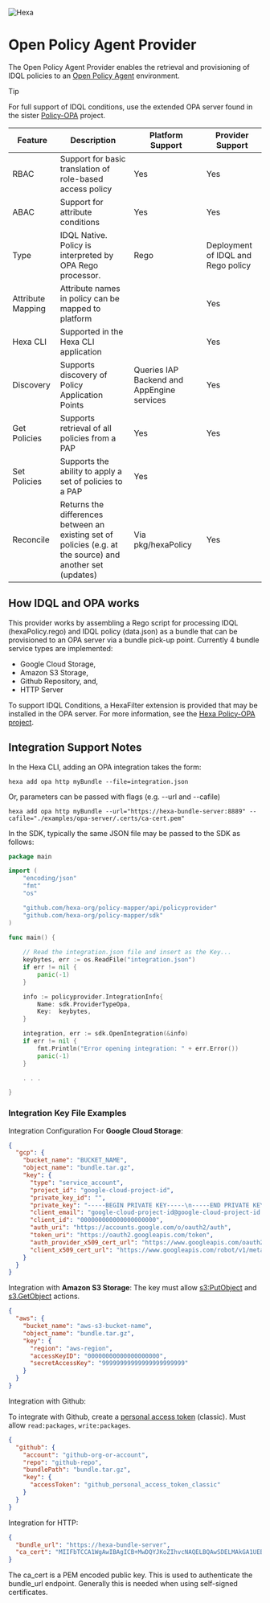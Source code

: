 ![Hexa](https://hexaorchestration.org/wp-content/themes/hexa/img/logo.svg)

# Open Policy Agent Provider

The Open Policy Agent Provider enables the retrieval and provisioning of IDQL policies to an [Open Policy Agent](https://www.openpolicyagent.org) environment.

> [!Tip]
> For full support of IDQL conditions, use the extended OPA server found in the sister [Policy-OPA](https://github.com/hexa-org/policy-opa) project.

| Feature           | Description                                                                                                | Platform Support                           | Provider Support                   |
|-------------------|------------------------------------------------------------------------------------------------------------|--------------------------------------------|------------------------------------|
| RBAC              | Support for basic translation of role-based access policy                                                  | Yes                                        | Yes                                |
| ABAC              | Support for attribute conditions                                                                           | Yes                                        | Yes                                |
| Type              | IDQL Native. Policy is interpreted by OPA Rego processor.                                                  | Rego                                       | Deployment of IDQL and Rego policy |
| Attribute Mapping | Attribute names in policy can be mapped to platform                                                        |                                            | Yes                                |
| Hexa CLI      | Supported in the Hexa CLI application                                                                  |                                            | Yes                                |
| Discovery         | Supports discovery of Policy Application Points                                                            | Queries IAP Backend and AppEngine services | Yes                                |
| Get Policies      | Supports retrieval of all policies from a PAP                                                              | Yes                                        | Yes                                |
| Set Policies      | Supports the ability to apply a set of policies to a PAP                                                   | Yes                                        |
| Reconcile         | Returns the differences between an existing set of policies (e.g. at the source) and another set (updates) | Via pkg/hexaPolicy                         | Yes                                |

## How IDQL and OPA works 

This provider works by assembling a Rego script for processing IDQL (hexaPolicy.rego) and IDQL policy (data.json) as a bundle 
that can be provisioned to an OPA server via a bundle pick-up point. Currently 4 bundle service types are implemented: 
* Google Cloud Storage,
* Amazon S3 Storage, 
* Github Repository, and,
* HTTP Server 

To support IDQL Conditions, a HexaFilter extension is provided that may be installed in the OPA server. For more 
information, see the [Hexa Policy-OPA project](https://github.com/hexa-org/policy-opa).

## Integration Support Notes

In the Hexa CLI, adding an OPA integration takes the form:
```shell
hexa add opa http myBundle --file=integration.json
```

Or, parameters can be passed with flags (e.g. --url and --cafile)
```shell
hexa add opa http myBundle --url="https://hexa-bundle-server:8889" --cafile="./examples/opa-server/.certs/ca-cert.pem"
```

In the SDK, typically the same JSON file may be passed to the SDK as follows:
```go
package main

import (
    "encoding/json"
    "fmt"
    "os"

    "github.com/hexa-org/policy-mapper/api/policyprovider"
    "github.com/hexa-org/policy-mapper/sdk"
)

func main() {
    
    // Read the integration.json file and insert as the Key...
    keybytes, err := os.ReadFile("integration.json")
    if err != nil {
        panic(-1)
    }

    info := policyprovider.IntegrationInfo{
        Name: sdk.ProviderTypeOpa,
        Key:  keybytes,
    }

    integration, err := sdk.OpenIntegration(&info)
    if err != nil {
        fmt.Println("Error opening integration: " + err.Error())
        panic(-1)
    }

    . . .

}
```

### Integration Key File Examples

Integration Configuration For **Google Cloud Storage**:
```json
{
  "gcp": {
    "bucket_name": "BUCKET_NAME",
    "object_name": "bundle.tar.gz",
    "key": {
      "type": "service_account",
      "project_id": "google-cloud-project-id",
      "private_key_id": "",
      "private_key": "-----BEGIN PRIVATE KEY-----\n-----END PRIVATE KEY-----\n",
      "client_email": "google-cloud-project-id@google-cloud-project-id.iam.gserviceaccount.com",
      "client_id": "000000000000000000000",
      "auth_uri": "https://accounts.google.com/o/oauth2/auth",
      "token_uri": "https://oauth2.googleapis.com/token",
      "auth_provider_x509_cert_url": "https://www.googleapis.com/oauth2/v1/certs",
      "client_x509_cert_url": "https://www.googleapis.com/robot/v1/metadata/x509/google-cloud-project-id%google-cloud-project-id.iam.gserviceaccount.com"
    }
  }
}
```

Integration with **Amazon S3 Storage**:
The key must allow [s3:PutObject](https://docs.aws.amazon.com/AmazonS3/latest/API/API_PutObject.html)
and [s3.GetObject](https://docs.aws.amazon.com/AmazonS3/latest/API/API_GetObject.html) actions.
```json
{
  "aws": {
    "bucket_name": "aws-s3-bucket-name",
    "object_name": "bundle.tar.gz",
    "key": {
      "region": "aws-region",
      "accessKeyID": "00000000000000000000",
      "secretAccessKey": "99999999999999999999999"
    }
  }
}
```

Integration with Github:

To integrate with Github, create a [personal access token](https://docs.github.com/en/authentication/keeping-your-account-and-data-secure/creating-a-personal-access-token#creating-a-personal-access-token-classic) (classic).
Must allow `read:packages`, `write:packages`.

```json
{
  "github": {
    "account": "github-org-or-account",
    "repo": "github-repo",
    "bundlePath": "bundle.tar.gz",
    "key": {
      "accessToken": "github_personal_access_token_classic"
    }
  }
}
```

Integration for HTTP:
```json
{
  "bundle_url": "https://hexa-bundle-server",
  "ca_cert": "MIIFbTCCA1WgAwIBAgICB+MwDQYJKoZIhvcNAQELBQAwSDELMAkGA1UEBhMCVVMx ... y9NWifDJgUtx887LJA=="
}
```

The ca_cert is a PEM encoded public key.  This is used to authenticate the bundle_url endpoint. Generally this is needed 
when using self-signed certificates.